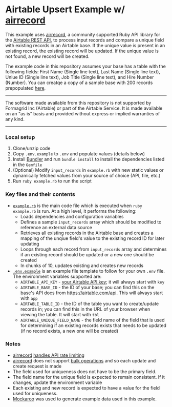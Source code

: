 # Airtable Upsert Example w/ [airrecord](https://github.com/sirupsen/airrecord)

This example uses [airrecord](https://github.com/sirupsen/airrecord), a community supported Ruby API library for the [Airtable REST API](https://airtale.com/api), to process input records and compare a unique field with existing records in an Airtable base. If the unique value is present in an existing record, the existing record will be updated. If the unique value is not found, a new record will be created.

The example code in this repository assumes your base has a table with the following fields: First Name (Single line text), Last Name (Single line text), Uniue ID (Single line text), Job Title (Single line text), and Hire Number (Number). You can creatqe a copy of a sample base with 200 records prepopulated [here](https://airtable.com/shrgakIqrpwtkQL2p).

---

The software made available from this repository is not supported by Formagrid Inc (Airtable) or part of the Airtable Service. It is made available on an "as is" basis and provided without express or implied warranties of any kind.

---

### Local setup
1. Clone/unzip code
2. Copy `.env.example` to `.env` and populate values (details below)
3. Install [Bundler](https://bundler.io/) and run `bundle install` to install the dependencies listed in the `Gemfile`
4. (Optional) Modify `input_records` in `example.rb` with new static values or dynamically fetched values from your source of choice (API, file, etc.)
5. Run `ruby example.rb` to run the script

### Key files and their contents
- [`example.rb`](example.rb) is the main code file which is executed when `ruby example.rb` is run. At a high level, it performs the following:
  - Loads dependencies and configuration variables
  - Defines a sample `input_records` array which should be modified to reference an external data source
  - Retrieves all existing records in the Airtable base and creates a mapping of the unqiue field's value to the existing record ID for later updating
  - Loops through each record from `input_records` array and determines if an existing record should be updated or a new one should be created
  - In chunks of 10, updates existing and creates new records
- [`.env.example`](.env.example) is an example file template to follow for your own `.env` file. The environment variables supported are:
  - `AIRTABLE_API_KEY` - [your Airtable API key](https://support.airtable.com/hc/en-us/articles/219046777-How-do-I-get-my-API-key-); it will always start with `key`
  - `AIRTABLE_BASE_ID` - the ID of your base; you can find this on the base's API docs from https://airtable.com/api. This will always start with `app`
  - `AIRTABLE_TABLE_ID` - the ID of the table you want to create/update records in; you can find this in the URL of your browser when viewing the table. It will start with `tbl`
  - `AIRTABLE_UNIQUE_FIELD_NAME` - the field name of the field that is used for determining if an existing records exists that needs to be updated (if no record exists, a new one will be created)

### Notes
- [airrecord](https://github.com/sirupsen/airrecord) [handles API rate limiting](https://github.com/sirupsen/airrecord#throttling)
- [airrecord](https://github.com/sirupsen/airrecord) does not support [bulk operations](https://github.com/sirupsen/airrecord/issues/66) and so each update and create request is made 
- The field used for uniqueness does not have to be the primary field.
- The field name for the unique field is expected to remain consistent. If it changes, update the environment variable
- Each existing and new record is expected to have a value for the field used for uniqueness. 
- [Mockaroo](https://www.mockaroo.com/) was used to generate example data used in this example.
